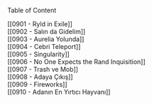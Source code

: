 ---
---  
  
Table of Content  
  
[[0901 - Ryld in Exile]]  
[[0902 - Salın da Gidelim]]  
[[0903 - Aurelia Yolunda]]  
[[0904 - Cebri Teleport]]  
[[0905 - Singularity]]  
[[0906 - No One Expects the Rand Inquisition]]  
[[0907 - Trash ve Mob]]  
[[0908 - Adaya Çıkış]]  
[[0909 - Fireworks]]  
[[0910 - Adanın En Yırtıcı Hayvanı]]  
